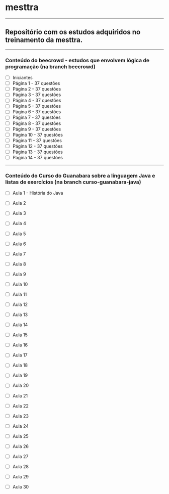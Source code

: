 # mesttra
_________________
## Repositório com os estudos adquiridos no treinamento da mesttra.
__________________________________________
### Conteúdo do beecrowd - estudos que envolvem lógica de programação (na branch beecrowd)
- [ ] Iniciantes
- [ ] Página 1 - 37 questões
- [ ] Página 2 - 37 questões
- [ ] Página 3 - 37 questões
- [ ] Página 4 - 37 questões
- [ ] Página 5 - 37 questões
- [ ] Página 6 - 37 questões
- [ ] Página 7 - 37 questões
- [ ] Página 8 - 37 questões
- [ ] Página 9 - 37 questões
- [ ] Página 10 - 37 questões
- [ ] Página 11 - 37 questões
- [ ] Página 12 - 37 questões
- [ ] Página 13 - 37 questões
- [ ] Página 14 - 37 questões
_________________________________
### Conteúdo do Curso do Guanabara sobre a linguagem Java e listas de exercícios (na branch curso-guanabara-java)
- [ ] Aula 1 - História do Java
- [ ] Aula 2 
- [ ] Aula 3
- [ ] Aula 4
- [ ] Aula 5
- [ ] Aula 6
- [ ] Aula 7
- [ ] Aula 8
- [ ] Aula 9
- [ ] Aula 10
- [ ] Aula 11
- [ ] Aula 12
- [ ] Aula 13
- [ ] Aula 14
- [ ] Aula 15
- [ ] Aula 16
- [ ] Aula 17
- [ ] Aula 18
- [ ] Aula 19
- [ ] Aula 20
- [ ] Aula 21
- [ ] Aula 22
- [ ] Aula 23
- [ ] Aula 24
- [ ] Aula 25
- [ ] Aula 26
- [ ] Aula 27
- [ ] Aula 28
- [ ] Aula 29
- [ ] Aula 30

